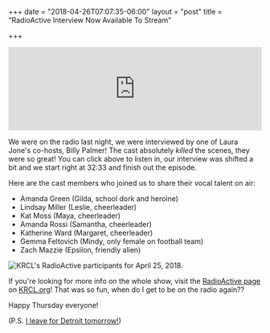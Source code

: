 +++
date = "2018-04-26T07:07:35-06:00"
layout = "post"
title = "RadioActive Interview Now Available To Stream"

+++

<iframe width="100%" height="166" scrolling="no" frameborder="no" src="https://w.soundcloud.com/player/?url=https%3A//api.soundcloud.com/tracks/435277764&amp;color=ff5500"></iframe>

We were on the radio last night, we were interviewed by one of Laura Jone's co-hosts, Billy Palmer! The cast absolutely *killed* the scenes, they were so great! You can click above to listen in, our interview was shifted a bit and we start right at 32:33 and finish out the episode. 

Here are the cast members who joined us to share their vocal talent on air:

* Amanda Green (Gilda, school dork and heroine)
* Lindsay Miller (Leslie, cheerleader)
* Kat Moss (Maya, cheerleader)
* Amanda Rossi (Samantha, cheerleader)
* Katherine Ward (Margaret, cheerleader)
* Gemma Feltovich (Mindy, only female on football team)
* Zach Mazzie (Epsilon, friendly alien) 

![KRCL's RadioActive participants for April 25, 2018.](/images/radioactive_4.25.2018.jpg)

If you're looking for more info on the whole show, visit the [RadioActive page](http://www.krcl.org/blog/radioactive-april-25-2018/) on [KRCL.org](http://www.krcl.org/)! That was so fun, when do I get to be on the radio again??

Happy Thursday everyone!

(P.S. [I leave for Detroit tomorrow!](https://rachelbublitz.com/2018/04/24/only-three-days-until-i-go-to-detroit/))
